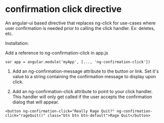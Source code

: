 # confirmation click directive
An angular-ui based directive that replaces ng-click for use-cases where user confirmation is needed prior to calling the click handler.  Ex: deletes, etc.

Installation:

Add a reference to ng-confirmation-click in app.js

```
var app = angular.module('myApp', [..., 'ng-confirmation-click'])
```


1) Add an ng-confirmation-message attribute to the button or link.  Set it's value to a string containing the confirmation message to display upon click.

2) Add an ng-confirmation-click attribute to point to your click handler.  This handler will only get called if the user accepts the confirmation dialog that will appear.

```
<button ng-confirmation-click="Really Rage Quit?" ng-confirmation-click="rageQuit()" class="btn btn btn-default">Rage Quit</button>
```